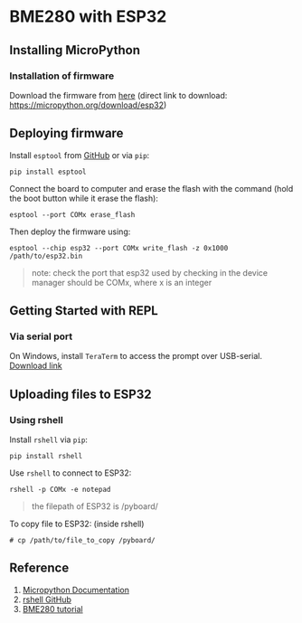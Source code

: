 # BME280 with ESP32
## Installing MicroPython
### Installation of firmware

Download the firmware from [here](https://micropython.org/download/?port=esp32) (direct link to download: https://micropython.org/download/esp32)

## Deploying firmware

Install `esptool` from [GitHub](https://github.com/espressif/esptool/releases/) or via `pip`:

```
pip install esptool
```

Connect the board to computer and erase the flash with the command (hold the boot button while it erase the flash):
```
esptool --port COMx erase_flash
```

Then deploy the firmware using:
```
esptool --chip esp32 --port COMx write_flash -z 0x1000 /path/to/esp32.bin
```

> note:
> check the port that esp32 used by checking in the device manager
> should be COMx, where x is an integer

## Getting Started with REPL
### Via serial port

On Windows, install `TeraTerm` to access the prompt over USB-serial. [Download link](https://osdn.net/projects/ttssh2/releases/)

## Uploading files to ESP32
### Using rshell

Install `rshell` via `pip`:

```
pip install rshell
```

Use `rshell` to connect to ESP32:

```
rshell -p COMx -e notepad
```

> the filepath of ESP32 is /pyboard/

To copy file to ESP32: (inside rshell)

```
# cp /path/to/file_to_copy /pyboard/
```

## Reference

1. [Micropython Documentation](https://docs.micropython.org/en/latest/esp32/quickref.html)
2. [rshell GitHub](https://github.com/dhylands/rshell)
3. [BME280 tutorial](https://randomnerdtutorials.com/micropython-bme280-esp32-esp8266/)


